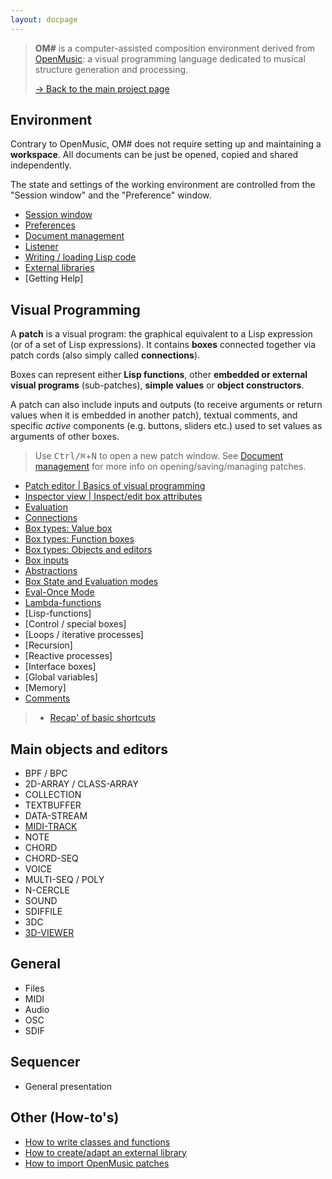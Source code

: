 ```yaml
---
layout: docpage
---
```


> **OM#** is a computer-assisted composition environment derived from [OpenMusic](http://repmus.ircam.fr/openmusic/): a visual programming language dedicated to musical structure generation and processing.    
>
> [&rarr; Back to the main project page](..)

## Environment

Contrary to OpenMusic, OM# does not require setting up and maintaining a **workspace**. All documents can be just be opened, copied and shared independently.   

The state and settings of the working environment are controlled from the "Session window" and the "Preference" window.

- [Session window](session)
- [Preferences](preferences)
- [Document management](doc-management)
- [Listener](listener)
- [Writing / loading Lisp code](lisp)
- [External libraries](libraries)
- [Getting Help]


## Visual Programming


A **patch** is a visual program: the graphical equivalent to a Lisp expression (or of a set of Lisp expressions). It contains **boxes** connected together via patch cords (also simply called **connections**).   

Boxes can represent either **Lisp functions**, other **embedded or external visual programs** (sub-patches), **simple values** or **object constructors**.    

A patch can also include inputs and outputs (to receive arguments or return values when it is embedded in another patch), textual comments, and specific _active_ components (e.g. buttons, sliders etc.) used to set values as arguments of other boxes.


> Use <kbd>Ctrl/⌘</kbd>+<kbd>N</kbd> to open a new patch window. See [Document management](doc-management) for more info on opening/saving/managing patches.



- [Patch editor \| Basics of visual programming](patch)
- [Inspector view \| Inspect/edit box attributes](inspector)
- [Evaluation](eval)
- [Connections](connections)
- [Box types: Value box](value-box)
- [Box types: Function boxes](function-box)
- [Box types: Objects and editors](objects)
- [Box inputs](box-inputs)
- [Abstractions](abstraction)
- [Box State and Evaluation modes](eval-modes)
- [Eval-Once Mode](eval-once)
- [Lambda-functions](lambda) 
- [Lisp-functions]
- [Control / special boxes]	
- [Loops / iterative processes]	
- [Recursion]	
- [Reactive processes]
- [Interface boxes]
- [Global variables]
- [Memory] 
- [Comments](comments)

> - [Recap' of basic shortcuts](basic-commands)


## Main objects and editors

- BPF / BPC
- 2D-ARRAY / CLASS-ARRAY
- COLLECTION
- TEXTBUFFER
- DATA-STREAM
- [MIDI-TRACK](midi-track)
- NOTE
- CHORD
- CHORD-SEQ
- VOICE
- MULTI-SEQ / POLY
- N-CERCLE
- SOUND
- SDIFFILE
- 3DC
- [3D-VIEWER](3D-viewer)

## General

- Files
- MIDI
- Audio
- OSC
- SDIF 

## Sequencer

- General presentation

## Other (How-to's)

- [How to write classes and functions](write-code)
- [How to create/adapt an external library](write-library)
- [How to import OpenMusic patches](import-from-om)


